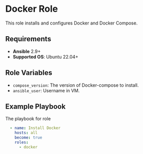 # Docker Role

This role installs and configures Docker and Docker Compose.

## Requirements

- **Ansible** 2.9+
- **Supported OS**: Ubuntu 22.04+

## Role Variables

- `compose_version`: The version of Docker-compose to install.
- `ansible_user`: Username in VM.

## Example Playbook

The playbook for role

```yaml
  - name: Install Docker
    hosts: all
    become: true
    roles:
      - docker
```
